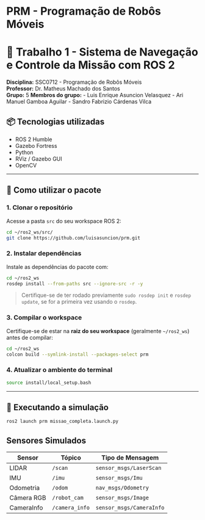 # PRM - Programação de Robôs Móveis

# 🤖 Trabalho 1 - Sistema de Navegação e Controle da Missão com ROS 2

**Disciplina:** SSC0712 - Programação de Robôs Móveis  
**Professor:** Dr. Matheus Machado dos Santos  
**Grupo:** 5
**Membros do grupo:** - Luis Enrique Asuncion Velasquez
                      - Ari Manuel Gamboa Aguilar
                      - Sandro Fabrizio Cárdenas Vilca

## 📦 Tecnologias utilizadas

- ROS 2 Humble
- Gazebo Fortress
- Python
- RViz / Gazebo GUI
- OpenCV

---

## 🚀 Como utilizar o pacote

### 1. Clonar o repositório

Acesse a pasta `src` do seu workspace ROS 2:

```bash
cd ~/ros2_ws/src/
git clone https://github.com/luisasuncion/prm.git
````

### 2. Instalar dependências

Instale as dependências do pacote com:

```bash
cd ~/ros2_ws
rosdep install --from-paths src --ignore-src -r -y
```

> Certifique-se de ter rodado previamente `sudo rosdep init` e `rosdep update`, se for a primeira vez usando o `rosdep`.

### 3. Compilar o workspace

Certifique-se de estar na **raiz do seu workspace** (geralmente `~/ros2_ws`) antes de compilar:

```bash
cd ~/ros2_ws
colcon build --symlink-install --packages-select prm
```

### 4. Atualizar o ambiente do terminal

```bash
source install/local_setup.bash
```

---

## 🧪 Executando a simulação

```bash
ros2 launch prm missao_completa.launch.py
```

## Sensores Simulados

| Sensor     | Tópico         | Tipo de Mensagem         |
| ---------- | -------------- | ------------------------ |
| LIDAR      | `/scan`        | `sensor_msgs/LaserScan`  |
| IMU        | `/imu`         | `sensor_msgs/Imu`        |
| Odometria  | `/odom`        | `nav_msgs/Odometry`      |
| Câmera RGB | `/robot_cam`   | `sensor_msgs/Image`      |
| CameraInfo | `/camera_info` | `sensor_msgs/CameraInfo` |





